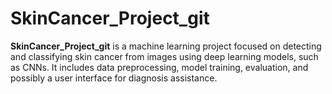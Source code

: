 # SkinCancer_Project_git
**SkinCancer\_Project\_git** is a machine learning project focused on detecting and classifying skin cancer from images using deep learning models, such as CNNs. It includes data preprocessing, model training, evaluation, and possibly a user interface for diagnosis assistance.
